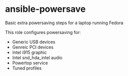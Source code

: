 # ansible-powersave
Basic extra powersaving steps for a laptop running Fedora

This role configures powersaving for:
* Generic USB devices
* Genreic PCI devices
* Intel i915 graphic
* Intel snd_hda_intel audio
* Powertop service
* Tuned profiles


